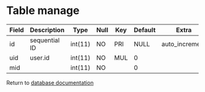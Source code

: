 Table manage
============

| Field | Description   | Type    | Null | Key | Default | Extra           |
| ----- | ------------- | ------- | ---- | --- | ------- | --------------- |
| id    | sequential ID | int(11) | NO   | PRI | NULL    | auto_increment  |
| uid   | user.id       | int(11) | NO   | MUL | 0       |                 |
| mid   |               | int(11) | NO   |     | 0       |                 |

Return to [database documentation](help/database)
